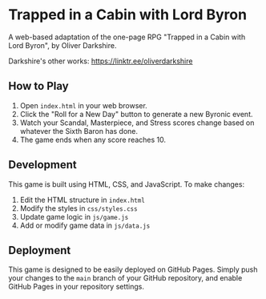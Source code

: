 # Trapped in a Cabin with Lord Byron

A web-based adaptation of the one-page RPG "Trapped in a Cabin with Lord Byron", by Oliver Darkshire.

Darkshire's other works: https://linktr.ee/oliverdarkshire

## How to Play

1. Open `index.html` in your web browser.
2. Click the "Roll for a New Day" button to generate a new Byronic event.
3. Watch your Scandal, Masterpiece, and Stress scores change based on whatever the Sixth Baron has done.
4. The game ends when any score reaches 10.

## Development

This game is built using HTML, CSS, and JavaScript. To make changes:

1. Edit the HTML structure in `index.html`
2. Modify the styles in `css/styles.css`
3. Update game logic in `js/game.js`
4. Add or modify game data in `js/data.js`

## Deployment

This game is designed to be easily deployed on GitHub Pages. Simply push your changes to the `main` branch of your GitHub repository, and enable GitHub Pages in your repository settings.